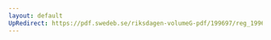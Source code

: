```yaml
---
layout: default
UpRedirect: https://pdf.swedeb.se/riksdagen-volumeG-pdf/199697/reg_199697/reg_199697_0121.pdf
---
```

